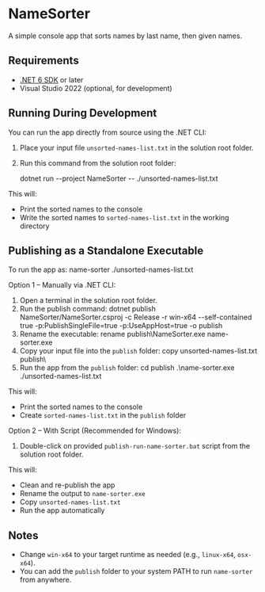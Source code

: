 ﻿# NameSorter

A simple console app that sorts names by last name, then given names.

## Requirements

- [.NET 6 SDK](https://dotnet.microsoft.com/download/dotnet/6.0) or later  
- Visual Studio 2022 (optional, for development)

## Running During Development

You can run the app directly from source using the .NET CLI:

1. Place your input file `unsorted-names-list.txt` in the solution root folder.
2. Run this command from the solution root folder:

   dotnet run --project NameSorter -- ./unsorted-names-list.txt

This will:
- Print the sorted names to the console  
- Write the sorted names to `sorted-names-list.txt` in the working directory

## Publishing as a Standalone Executable

To run the app as: name-sorter ./unsorted-names-list.txt

Option 1 – Manually via .NET CLI:

1. Open a terminal in the solution root folder.
2. Run the publish command:
   dotnet publish NameSorter/NameSorter.csproj -c Release -r win-x64 --self-contained true -p:PublishSingleFile=true -p:UseAppHost=true -o publish
3. Rename the executable:
   rename publish\NameSorter.exe name-sorter.exe
4. Copy your input file into the `publish` folder:
   copy unsorted-names-list.txt publish\
5. Run the app from the `publish` folder:
   cd publish
   .\name-sorter.exe ./unsorted-names-list.txt

This will:
- Print the sorted names to the console  
- Create `sorted-names-list.txt` in the `publish` folder

Option 2 – With Script (Recommended for Windows):

1. Double-click on provided `publish-run-name-sorter.bat` script from the solution root folder.

This will:
- Clean and re-publish the app  
- Rename the output to `name-sorter.exe`  
- Copy `unsorted-names-list.txt`  
- Run the app automatically

## Notes
- Change `win-x64` to your target runtime as needed (e.g., `linux-x64`, `osx-x64`).  
- You can add the `publish` folder to your system PATH to run `name-sorter` from anywhere.